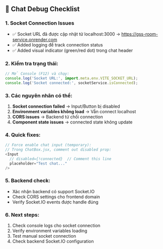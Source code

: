 ## 🔧 Chat Debug Checklist

### 1. Socket Connection Issues
- ✅ Socket URL đã được cập nhật từ localhost:3000 → https://gss-room-service.onrender.com
- ✅ Added logging để track connection status
- ✅ Added visual indicator (green/red dot) trong chat header

### 2. Kiểm tra trạng thái:
```javascript
// Mở Console (F12) và chạy:
console.log('Socket URL:', import.meta.env.VITE_SOCKET_URL);
console.log('Socket connected:', socketService.isConnected);
```

### 3. Các nguyên nhân có thể:
1. **Socket connection failed** → Input/Button bị disabled
2. **Environment variables không load** → Vẫn connect localhost
3. **CORS issues** → Backend từ chối connection
4. **Component state issues** → connected state không update

### 4. Quick fixes:
```javascript
// Force enable chat input (temporary):
// Trong ChatBox.jsx, comment out disabled prop:
<Input
  // disabled={!connected}  // Comment this line
  placeholder="Test chat..."
/>
```

### 5. Backend check:
- Xác nhận backend có support Socket.IO
- Check CORS settings cho frontend domain
- Verify Socket.IO events được handle đúng

### 6. Next steps:
1. Check console logs cho socket connection
2. Verify environment variables loading
3. Test manual socket connection
4. Check backend Socket.IO configuration